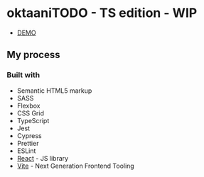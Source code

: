 # oktaaniTODO - TS edition - WIP

- [DEMO](https://oktaani.com/todo-demo/)

## My process

### Built with

- Semantic HTML5 markup
- SASS
- Flexbox
- CSS Grid
- TypeScript
- Jest
- Cypress
- Prettier
- ESLint
- [React](https://reactjs.org/) - JS library
- [Vite](https://vitejs.dev/) - Next Generation Frontend Tooling
